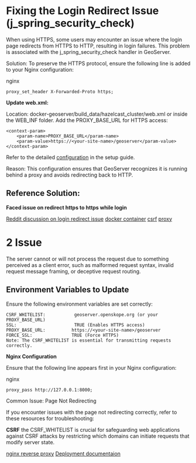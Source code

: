 # Fixing the Login Redirect Issue (j_spring_security_check)

When using HTTPS, some users may encounter an issue where the login page redirects from HTTPS to HTTP, resulting in login failures. This problem is associated with the j_spring_security_check handler in GeoServer.

Solution:
To preserve the HTTPS protocol, ensure the following line is added to your Nginx configuration:

nginx

```
proxy_set_header X-Forwarded-Proto https;
```

**Update web.xml:**

Location: docker-geoserver/build_data/hazelcast_cluster/web.xml or inside the WEB_INF folder.
Add the PROXY_BASE_URL for HTTPS access:

```
<context-param>
    <param-name>PROXY_BASE_URL</param-name>
    <param-value>https://<your-site-name>/geoserver</param-value>
</context-param>
```

Refer to the detailed [configuration](https://github.com/manikandanmohan10/docker-geoserver/blob/develop/strategy_docs/production/setup.md) in the setup guide.

Reason:
This configuration ensures that GeoServer recognizes it is running behind a proxy and avoids redirecting back to HTTP.

## Reference Solution:

**Faced issue on redirect https to https while login**

[Reddit discussion on login redirect issue](https://www.reddit.com/r/javahelp/comments/1fz25xh/geoserver_j_spring_security_check_on_login_keep/)
[docker container](https://hub.docker.com/r/kartoza/geoserver)
[csrf](https://docs.geoserver.org/stable/en/user/security/webadmin/csrf.html)
[proxy](https://stackoverflow.com/questions/68783126/issue-with-geoserver-login-with-ssl)


# 2 Issue

The server cannot or will not process the request due to something perceived as a client error, such as malformed request syntax, invalid request message framing, or deceptive request routing.

## Environment Variables to Update

Ensure the following environment variables are set correctly:

```
CSRF_WHITELIST:           geoserver.openskope.org (or your PROXY_BASE_URL)
SSL:                      TRUE (Enables HTTPS access)
PROXY_BASE_URL:          https://<your-site-name>/geoserver
FORCE_SSL:               TRUE (Force HTTPS)
Note: The CSRF_WHITELIST is essential for transmitting requests correctly.
```

**Nginx Configuration**

Ensure that the following line appears first in your Nginx configuration:

nginx

```
proxy_pass http://127.0.0.1:8000;
```

Common Issue: Page Not Redirecting

If you encounter issues with the page not redirecting correctly, refer to these resources for troubleshooting:

**CSRF**
the CSRF_WHITELIST is crucial for safeguarding web applications against CSRF attacks by restricting which domains can initiate requests that modify server state.

[nginx reverse proxy](https://github.com/kartoza/docker-geoserver/issues/222)
[Deployment documentaion](https://github-wiki-see.page/m/openskope/skope-api/wiki/GeoServer-Deployment-Documentation)